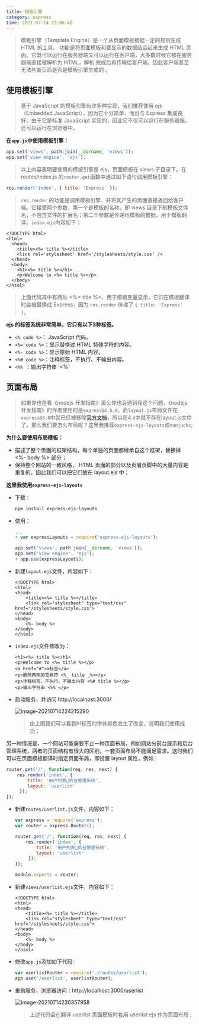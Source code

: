 ```yaml
---
title: 模板引擎
category: express
time: 2021-07-14 23:06:48
---
```


> 模板引擎（Template Engine）是一个从页面模板根据一定的规则生成 HTML 的工具。  功能是将页面模板和要显示的数据结合起来生成 HTML 页面。它既可以运行在服务器端又可以运行在客户端，大多数时候它都在服务器端直接被解析为 HTML，解析
> 完成后再传输给客户端，因此客户端甚至无法判断页面是否是模板引擎生成的 。

## 使用模板引擎  

> 基于 JavaScript 的模板引擎有许多种实现，我们推荐使用 ejs （Embedded JavaScript），因为它十分简单，而且与 Express 集成良好。由于它是标准 JavaScript 实现的，因此它不仅可以运行在服务器端，还可以运行在浏览器中。

**在`app.js`中使用模板引擎：**

```javascript
app.set('views', path.join(__dirname, 'views'));
app.set('view engine', 'ejs');
```

> 以上内容表明要使用的模板引擎是 ejs，页面模板在 views 子目录下。在 routes/index.js 的`router.get`函数中通过如下语句调用模板引擎：  

```javascript
res.render('index', { title: 'Express' });
```

> `res.render` 的功能是调用模板引擎，并将其产生的页面直接返回给客户端。它接受两个参数，第一个是模板的名称，即 views 目录下的模板文件名，不包含文件的扩展名；第二个参数是传递给模板的数据，用于模板翻译。`index.ejs`内容如下：  

```ejs
<!DOCTYPE html>
<html>
  <head>
    <title><%= title %></title>
    <link rel='stylesheet' href='/stylesheets/style.css' />
  </head>
  <body>
    <h1><%= title %></h1>
    <p>Welcome to <%= title %></p>
  </body>
</html>
```

> 上面代码其中有两处 <%= title %>，用于模板变量显示，它们在模板翻译时会被替换成 Express，因为 `res.render` 传递了 `{ title: 'Express' }`。  

**ejs 的标签系统非常简单，它只有以下3种标签。**  

- `<% code %>`： JavaScript 代码。
- `<%= code %>`：显示替换过 HTML 特殊字符的内容。
- `<%- code %>`：显示原始 HTML 内容。  
- `<%# code %>`：注释标签，不执行、不输出内容。
- `<%% `：输出字符串 '<%'

## 页面布局  

> 如果你也在看《nodejs 开发指南》那么你也会遇到我这个问题，《nodejs 开发指南》的作者使用的是`express@2.5.8`，而`layout.js`布局文件在`express@3.0`中就已经被移除[官方文档](https://github.com/expressjs/express/wiki/Migrating-from-2.x-to-3.x)，所以在4.x中就不存在layout.js文件了。那么我们要怎么布局呢？这里我推荐`express-ejs-layouts`或`nunjucks`;

**为什么要使用布局模板：**

- 描述了整个页面的框架结构，每个单独的页面都继承自这个框架，替换掉 <%- body %> 部分；
- 保持整个网站的一致风格， HTML 页面的<head>部分以及页眉页脚中的大量内容是重复的，因此我们可以把它们放在 layout.ejs 中；

**这里我使用`express-ejs-layouts`**

- 下载：

  ```bash
  npm install express-ejs-layouts
  ```

- 使用：

  ```javascript
  ...
  + var expressLayouts = require('express-ejs-layouts');
  
  app.set('views', path.join(__dirname, 'views'));
  app.set('view engine', 'ejs');
  + app.use(expressLayouts);
  ```

- 新建`layout.ejs`文件，内容如下：

  ```ejs
  <!DOCTYPE html>
  <html>
  <head>
      <title><%= title %></title>
      <link rel="stylesheet" type="text/css" href="/stylesheets/style.css">
  </head>
  <body>
      <%- body %>
  </body>
  </html>
  ```

- `index.ejs`文件修改为：

  ```ejs
  <h1><%= title %></h1>
  <p>Welcome to <%= title %></p>
  <a href="#">a标签</a>
  <p>删除两侧的空格符 <%_ title _%></p>
  <p>注释标签，不执行、不输出内容 <%# title %></p>
  <p>输出字符串 <%% </p>
  ```

- 启动服务，并访问 http://localhost:3000/

  ![image-20210714224215290](assets/image-20210714224215290.png)

  > 由上图我们可以看到h1标签的字体颜色发生了改变，说明我们使用成功；

另一种情况是，一个网站可能需要不止一种页面布局，例如网站分前台展示和后台管理系统，两者的页面结构有很大的区别，一套页面布局不能满足需求。这时我们可以在页面模板翻译时指定页面布局，即设置 layout 属性，例如：  

```javascript
router.get('/', function(req, res, next) {
    res.render('index', { 
        title: '用户列表后台管理系统',
        layout: 'userlist'
     });
});
```

- 新建`routes/userlist.js`文件，内容如下：

  ```javascript
  var express = require('express');
  var router = express.Router();
  
  router.get('/', function(req, res, next) {
      res.render('index', { 
          title: '用户列表后台管理系统',
          layout: 'userlist'
       });
  });
  
  module.exports = router;
  ```

- 新建`views/userlist.ejs`文件，内容如下：

  ```ejs
  <!DOCTYPE html>
  <html>
  <head>
      <title><%= title %></title>
      <link rel="stylesheet" type="text/css" href="/stylesheets/style.css">
  </head>
  <body>
      <%- body %>
  </body>
  </html>
  ```

- 修改`app.js`添加如下代码:

  ```javascript
  var userlistRouter = require('./routes/userlist');
  app.use('/userlist', userlistRouter);
  ```

- 重启服务，浏览器访问：http://localhost:3000/userlist

  ![image-20210714230357958](assets/image-20210714230357958.png)

  > 上述代码会在翻译 userlist 页面模板时套用 userlist.ejs 作为页面布局 ;


